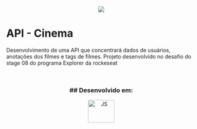 <div align="center">
<img src="https://i.imgur.com/yOkvArq.jpg">
</div>

# API - Cinema
Desenvolvimento de uma API que concentrará dados de usuários, anotações dos filmes e tags de filmes. Projeto desenvolvido no desafio do stage 08 do programa Explorer da rockeseat

<br>
<h3 align="center"> ## Desenvolvido em:</h3>
<div align="center">
<img align="center" alt="JS" height="60" width="70" src="https://cdn.worldvectorlogo.com/logos/javascript-1.svg">
</div>

